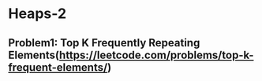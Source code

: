 # Heaps-2

## Problem1: Top K Frequently Repeating Elements(https://leetcode.com/problems/top-k-frequent-elements/)

